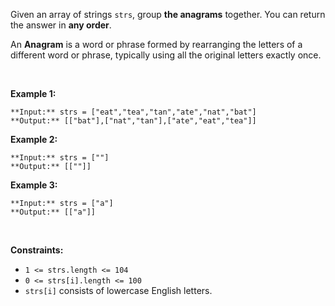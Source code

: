 Given an array of strings `strs`, group **the anagrams** together. You can return the answer in **any order**.


An **Anagram** is a word or phrase formed by rearranging the letters of a different word or phrase, typically using all the original letters exactly once.


 


**Example 1:**



```
**Input:** strs = ["eat","tea","tan","ate","nat","bat"]
**Output:** [["bat"],["nat","tan"],["ate","eat","tea"]]

```
**Example 2:**



```
**Input:** strs = [""]
**Output:** [[""]]

```
**Example 3:**



```
**Input:** strs = ["a"]
**Output:** [["a"]]

```

 


**Constraints:**


* `1 <= strs.length <= 104`
* `0 <= strs[i].length <= 100`
* `strs[i]` consists of lowercase English letters.


